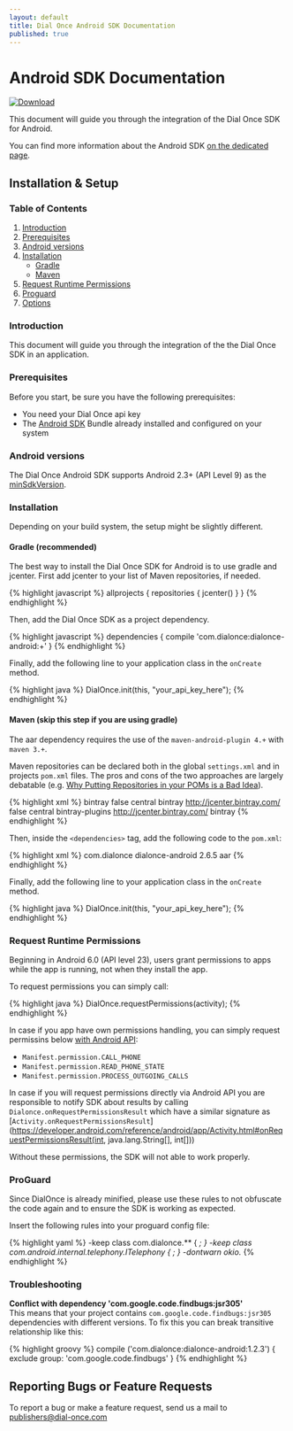 ```yaml
---
layout: default
title: Dial Once Android SDK Documentation
published: true
---
```


Android SDK Documentation
=========================

[![Download](https://api.bintray.com/packages/dialonce/maven/dialonce-android/images/download.svg) ](https://bintray.com/dialonce/maven/dialonce-android/_latestVersion)

This document will guide you through the integration of the Dial Once SDK for Android.

You can find more information about the Android SDK [on the dedicated page](/android/specs).

Installation & Setup
--------------------

### Table of Contents

1.	[Introduction](#introduction)
2.	[Prerequisites](#prerequisites)
3.	[Android versions](#android-versions)
4.	[Installation](#installation)
	-	[Gradle](#gradle-recommanded)
	-	[Maven](#maven)
5.	[Request Runtime Permissions](#request-runtime-permissions)
6.	[Proguard](#proguard)
7.	[Options](#options)

### Introduction

This document will guide you through the integration of the the Dial Once SDK in an application.

### Prerequisites

Before you start, be sure you have the following prerequisites:

-	You need your Dial Once api key
-	The [Android SDK](http://developer.android.com/sdk/index.html) Bundle already installed and configured on your system

### Android versions

The Dial Once Android SDK supports Android 2.3+ (API Level 9) as the [minSdkVersion](http://developer.android.com/guide/topics/manifest/uses-sdk-element.html#min).

### Installation

Depending on your build system, the setup might be slightly different.

#### Gradle (recommended)

The best way to install the Dial Once SDK for Android is to use gradle and jcenter. First add jcenter to your list of Maven repositories, if needed.

{% highlight javascript %} 
allprojects { 
  repositories { 
    jcenter() 
  } 
} 
{% endhighlight %}

Then, add the Dial Once SDK as a project dependency.

{% highlight javascript %} 
dependencies { 
  compile 'com.dialonce:dialonce-android:+' 
} 
{% endhighlight %}

Finally, add the following line to your application class in the `onCreate` method.

{% highlight java %} 
DialOnce.init(this, "your_api_key_here"); 
{% endhighlight %}

#### Maven (skip this step if you are using gradle)

The aar dependency requires the use of the `maven-android-plugin 4.+` with `maven 3.+`.

Maven repositories can be declared both in the global `settings.xml` and in projects `pom.xml` files. The pros and cons of the two approaches are largely debatable (e.g. [Why Putting Repositories in your POMs is a Bad Idea](http://www.sonatype.com/people/2009/02/why-putting-repositories-in-your-poms-is-a-bad-idea/)).

{% highlight xml %}
<profiles> 
  <profile> 
    <id>bintray</id> 
    <repositories> 
      <repository> 
        <snapshots> 
          <enabled>false</enabled> 
        </snapshots> 
        <id>central</id> 
        <name>bintray</name> 
        <url>http://jcenter.bintray.com/</url> 
      </repository> 
    </repositories> 
    <pluginRepositories> 
      <pluginRepository> 
        <snapshots> 
          <enabled>false</enabled> 
        </snapshots> 
        <id>central</id> 
        <name>bintray-plugins</name> 
        <url>http://jcenter.bintray.com/</url> 
      </pluginRepository> 
    </pluginRepositories> 
  </profile>
</profiles>
<activeProfiles> 
  <activeProfile>bintray</activeProfile>
</activeProfiles> 
{% endhighlight %}

Then, inside the `<dependencies>` tag, add the following code to the `pom.xml`:

{% highlight xml %}
<dependency> 
  <groupId>com.dialonce</groupId> 
  <artifactId>dialonce-android</artifactId> 
  <version>2.6.5</version> 
  <type>aar</type>
</dependency> 
{% endhighlight %}

Finally, add the following line to your application class in the `onCreate` method.

{% highlight java %} 
DialOnce.init(this, "your_api_key_here"); 
{% endhighlight %}

### Request Runtime Permissions

Beginning in Android 6.0 (API level 23), users grant permissions to apps while the app is running, not when they install the app. 

To request permissions you can simply call:

{% highlight java %} 
DialOnce.requestPermissions(activity); 
{% endhighlight %}

In case if you app have own permissions handling, you can simply request permissins below [with Android API](https://developer.android.com/training/permissions/requesting.html):

 - `Manifest.permission.CALL_PHONE`
 - `Manifest.permission.READ_PHONE_STATE`
 - `Manifest.permission.PROCESS_OUTGOING_CALLS`

In case if you will request permissions directly via Android API you are responsible to notify SDK about results by calling `Dialonce.onRequestPermissionsResult` which have a similar signature as 
[`Activity.onRequestPermissionsResult`](https://developer.android.com/reference/android/app/Activity.html#onRequestPermissionsResult(int, java.lang.String[], int[]))

Without these permissions, the SDK will not able to work properly.

### ProGuard

Since DialOnce is already minified, please use these rules to not obfuscate the code again and to ensure the SDK is working as expected.

Insert the following rules into your proguard config file:

{% highlight yaml %} 
-keep class com.dialonce.** { *; } 
-keep class com.android.internal.telephony.ITelephony { *; } 
-dontwarn okio.**
{% endhighlight %}

### Troubleshooting

__Conflict with dependency 'com.google.code.findbugs:jsr305'__<br>
This means that your project contains `com.google.code.findbugs:jsr305` dependencies with different versions.
To fix this you can break transitive relationship like this:

{% highlight groovy %}
compile ('com.dialonce:dialonce-android:1.2.3') {
  exclude group: 'com.google.code.findbugs'
}
{% endhighlight %}

Reporting Bugs or Feature Requests
----------------------------------

To report a bug or make a feature request, send us a mail to [publishers@dial-once.com](mailto:publishers@dial-once.com)
